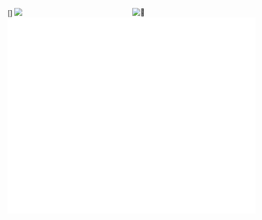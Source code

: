 [<img align="right" width="250" alt="🦑" src="https://count.getloli.com/get/@:kabuto-mk7?theme=gelbooru">]
[![](https://user-images.githubusercontent.com/22963968/114021347-e3c48b80-9870-11eb-8bc8-998bf39b4d0d.png)](#)
![Metrics](/github-metrics.svg)
